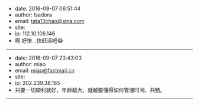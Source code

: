 - date: 2016-09-07 06:51:44
- author: Isadora
- email: tata13chao@sina.com
- site: 
- ip: 112.10.106.146
- 啊 好惨…快赶活吧😂
- - - - - - - - - - - - - - - -
- date: 2016-09-07 23:43:03
- author: miao
- email: miao@fastmail.cn
- site: 
- ip: 202.239.38.185
- 只要一切顺利就好，年龄越大，就越要懂得如何管理时间，共勉。
- - - - - - - - - - - - - - - -
